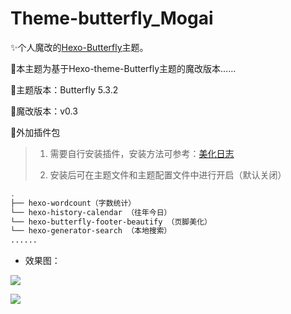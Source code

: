 # Theme-butterfly_Mogai

✨个人魔改的[Hexo-Butterfly](https://github.com/jerryc127/hexo-theme-butterfly)主题。

🎨本主题为基于Hexo-theme-Butterfly主题的魔改版本……

🎯主题版本：Butterfly 5.3.2

💊魔改版本：v0.3

🥝外加插件包
> 1. 需要自行安装插件，安装方法可参考：[美化日志](https://www.almango.cn/2024/07/18/Butterfly%E4%B8%BB%E9%A2%98%E9%AD%94%E6%94%B9%E6%97%A5%E5%BF%97/)
>
> 2. 安装后可在主题文件和主题配置文件中进行开启（默认关闭）

```BASH
.
├── hexo-wordcount（字数统计）
└── hexo-history-calendar （往年今日）
└── hexo-butterfly-footer-beautify （页脚美化）
└── hexo-generator-search （本地搜索）
......
```

 - 效果图：

![](https://gcore.jsdelivr.net/gh/Almango/Blog_imgbed@main/other/Butterfly-mango_Modify_1.png)

![](https://gcore.jsdelivr.net/gh/Almango/Blog_imgbed@main/other/Butterfly-mango_Modify_2.png)
